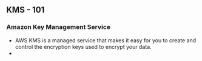 ## KMS - 101

### Amazon Key Management Service
* AWS KMS is a managed service that makes it easy for you to create and control the encryption keys used to encrypt your data.
* 
<!--stackedit_data:
eyJoaXN0b3J5IjpbLTIwNDEzMDI1NDNdfQ==
-->